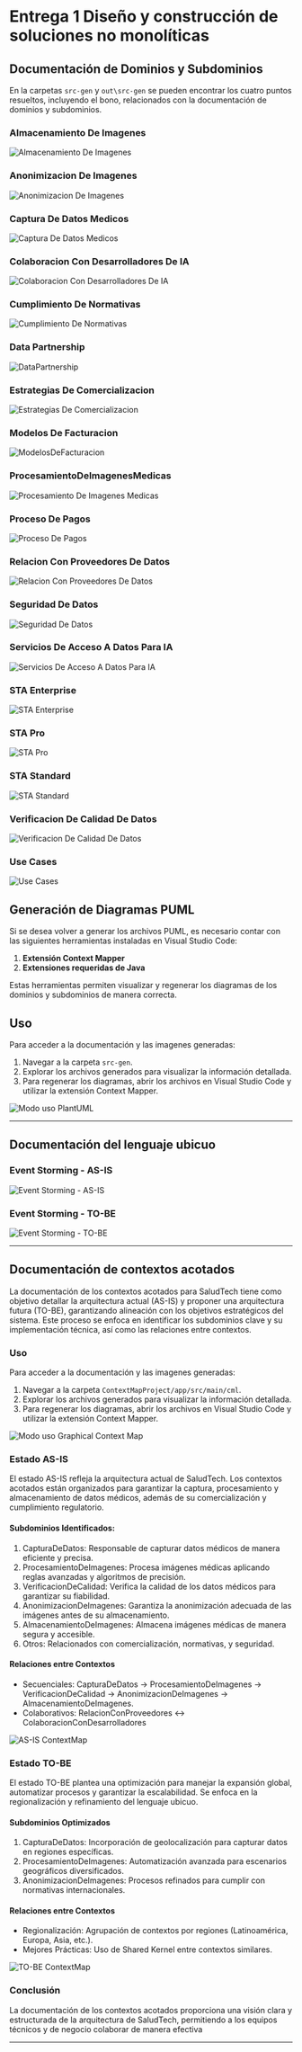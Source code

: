 # Entrega 1 Diseño y construcción de soluciones no monolíticas


## Documentación de Dominios y Subdominios

En la carpetas `src-gen` y `out\src-gen` se pueden encontrar los cuatro puntos resueltos, incluyendo el bono, relacionados con la documentación de dominios y subdominios.

### Almacenamiento De Imagenes
![Almacenamiento De Imagenes](out/src-gen/SaludTech-DominiosYSubdominios_SD_AlmacenamientoDeImagenes/SaludTech-DominiosYSubdominios_SD_AlmacenamientoDeImagenes.png)
### Anonimizacion De Imagenes
![Anonimizacion De Imagenes](out/src-gen/SaludTech-DominiosYSubdominios_SD_AnonimizacionDeImagenes/SaludTech-DominiosYSubdominios_SD_AnonimizacionDeImagenes.png)
### Captura De Datos Medicos
![Captura De Datos Medicos](out/src-gen/SaludTech-DominiosYSubdominios_SD_CapturaDeDatosMedicos/SaludTech-DominiosYSubdominios_SD_CapturaDeDatosMedicos.png)
### Colaboracion Con Desarrolladores De IA
![Colaboracion Con Desarrolladores De IA](out/src-gen/SaludTech-DominiosYSubdominios_SD_ColaboracionConDesarrolladoresDeIA/SaludTech-DominiosYSubdominios_SD_ColaboracionConDesarrolladoresDeIA.png)
### Cumplimiento De Normativas
![Cumplimiento De Normativas](out/src-gen/SaludTech-DominiosYSubdominios_SD_CumplimientoDeNormativas/SaludTech-DominiosYSubdominios_SD_CumplimientoDeNormativas.png)
### Data Partnership
![DataPartnership](out/src-gen/SaludTech-DominiosYSubdominios_SD_DataPartnership/SaludTech-DominiosYSubdominios_SD_DataPartnership.png)
### Estrategias De Comercializacion
![Estrategias De Comercializacion](out/src-gen/SaludTech-DominiosYSubdominios_SD_EstrategiasDeComercializacion/SaludTech-DominiosYSubdominios_SD_EstrategiasDeComercializacion.png)
### Modelos De Facturacion
![ModelosDeFacturacion](out/src-gen/SaludTech-DominiosYSubdominios_SD_ModelosDeFacturacion/SaludTech-DominiosYSubdominios_SD_ModelosDeFacturacion.png)
### ProcesamientoDeImagenesMedicas
![Procesamiento De Imagenes Medicas](out/src-gen/SaludTech-DominiosYSubdominios_SD_ProcesamientoDeImagenesMedicas/SaludTech-DominiosYSubdominios_SD_ProcesamientoDeImagenesMedicas.png)
### Proceso De Pagos
![Proceso De Pagos](out/src-gen/SaludTech-DominiosYSubdominios_SD_ProcesoDePagos/SaludTech-DominiosYSubdominios_SD_ProcesoDePagos.png)
### Relacion Con Proveedores De Datos
![Relacion Con Proveedores De Datos](out/src-gen/SaludTech-DominiosYSubdominios_SD_RelacionConProveedoresDeDatos/SaludTech-DominiosYSubdominios_SD_RelacionConProveedoresDeDatos.png)
### Seguridad De Datos
![Seguridad De Datos](out/src-gen/SaludTech-DominiosYSubdominios_SD_SeguridadDeDatos/SaludTech-DominiosYSubdominios_SD_SeguridadDeDatos.png)
### Servicios De Acceso A Datos Para IA
![Servicios De Acceso A Datos Para IA](out/src-gen/SaludTech-DominiosYSubdominios_SD_ServiciosDeAccesoADatosParaIA/SaludTech-DominiosYSubdominios_SD_ServiciosDeAccesoADatosParaIA.png)
### STA Enterprise
![STA Enterprise](out/src-gen/SaludTech-DominiosYSubdominios_SD_STAEnterprise/SaludTech-DominiosYSubdominios_SD_STAEnterprise.png)
### STA Pro
![STA Pro](out/src-gen/SaludTech-DominiosYSubdominios_SD_STAPro/SaludTech-DominiosYSubdominios_SD_STAPro.png)
### STA Standard
![STA Standard](out/src-gen/SaludTech-DominiosYSubdominios_SD_STAStandard/SaludTech-DominiosYSubdominios_SD_STAStandard.png)
### Verificacion De Calidad De Datos
![Verificacion De Calidad De Datos](out/src-gen/SaludTech-DominiosYSubdominios_SD_VerificacionDeCalidadDeDatos/SaludTech-DominiosYSubdominios_SD_VerificacionDeCalidadDeDatos.png)
### Use Cases
![Use Cases](out/src-gen/SaludTech-DominiosYSubdominios_UseCases/SaludTech-DominiosYSubdominios_UseCases.png)

## Generación de Diagramas PUML

Si se desea volver a generar los archivos PUML, es necesario contar con las siguientes herramientas instaladas en Visual Studio Code:

1. **Extensión Context Mapper**
2. **Extensiones requeridas de Java**

Estas herramientas permiten visualizar y regenerar los diagramas de los dominios y subdominios de manera correcta.

## Uso

Para acceder a la documentación y las imagenes generadas:

1. Navegar a la carpeta `src-gen`.
2. Explorar los archivos generados para visualizar la información detallada.
3. Para regenerar los diagramas, abrir los archivos en Visual Studio Code y utilizar la extensión Context Mapper.

![Modo uso PlantUML](./docs/Modo-uso-plantuml.png)

---

## Documentación del lenguaje ubicuo 

### Event Storming - AS-IS
![Event Storming - AS-IS](docs/Event_Storming-Team_Rocket_AS-IS.png)
### Event Storming - TO-BE
![Event Storming - TO-BE](docs/Event_Storming-Team_Rocket_TO-BE.png)

---

## Documentación de contextos acotados 

La documentación de los contextos acotados para SaludTech tiene como objetivo detallar la arquitectura actual (AS-IS) y proponer una arquitectura futura (TO-BE), garantizando alineación con los objetivos estratégicos del sistema.
Este proceso se enfoca en identificar los subdominios clave y su implementación técnica, así como las relaciones entre contextos.

### Uso

Para acceder a la documentación y las imagenes generadas:

1. Navegar a la carpeta `ContextMapProject/app/src/main/cml`.
2. Explorar los archivos generados para visualizar la información detallada.
3. Para regenerar los diagramas, abrir los archivos en Visual Studio Code y utilizar la extensión Context Mapper.

![Modo uso Graphical Context Map](./docs/Modo-uso-graphical-context-map.png)

### Estado AS-IS

El estado AS-IS refleja la arquitectura actual de SaludTech.
Los contextos acotados están organizados para garantizar la captura, procesamiento y almacenamiento de datos médicos, además de su comercialización y cumplimiento regulatorio.

#### Subdominios Identificados:

1. CapturaDeDatos: Responsable de capturar datos médicos de manera eficiente y precisa.
2. ProcesamientoDeImagenes: Procesa imágenes médicas aplicando reglas avanzadas y algoritmos de precisión.
3. VerificacionDeCalidad: Verifica la calidad de los datos médicos para garantizar su fiabilidad.
4. AnonimizacionDeImagenes: Garantiza la anonimización adecuada de las imágenes antes de su almacenamiento.
5. AlmacenamientoDeImagenes: Almacena imágenes médicas de manera segura y accesible.
6. Otros: Relacionados con comercialización, normativas, y seguridad.

#### Relaciones entre Contextos

- Secuenciales: CapturaDeDatos → ProcesamientoDeImagenes → VerificacionDeCalidad → AnonimizacionDeImagenes → AlmacenamientoDeImagenes.
- Colaborativos: RelacionConProveedores ↔ ColaboracionConDesarrolladores

![AS-IS ContextMap](src-gen/SaludTech-ContextosAcotadosAS-IS_ContextMap.png)

### Estado TO-BE

El estado TO-BE plantea una optimización para manejar la expansión global, automatizar procesos y garantizar la escalabilidad. Se enfoca en la regionalización y refinamiento del lenguaje ubicuo.

#### Subdominios Optimizados

1. CapturaDeDatos: Incorporación de geolocalización para capturar datos en regiones específicas.
2. ProcesamientoDeImagenes: Automatización avanzada para escenarios geográficos diversificados.
3. AnonimizacionDeImagenes: Procesos refinados para cumplir con normativas internacionales.

#### Relaciones entre Contextos

- Regionalización: Agrupación de contextos por regiones (Latinoamérica, Europa, Asia, etc.).
- Mejores Prácticas: Uso de Shared Kernel entre contextos similares.

![TO-BE ContextMap](src-gen/SaludTech-ContextosAcotadosTO-BE_ContextMap.png)

### Conclusión
La documentación de los contextos acotados proporciona una visión clara y estructurada de la arquitectura de SaludTech, permitiendo a los equipos técnicos y de negocio colaborar de manera efectiva

---
